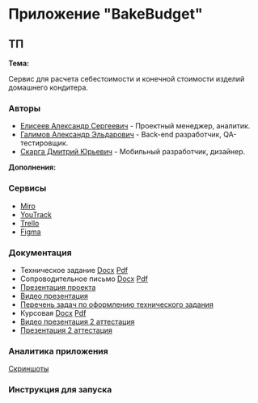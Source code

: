 # Приложение "BakeBudget"
## ТП 

**Тема:**

Сервис для расчета себестоимости и конечной стоимости изделий домашнего кондитера.

### Авторы

- [Елисеев Александр Сергеевич](https://github.com/SanyaElis) - Проектный менеджер, аналитик.
- [Галимов Александр Эльдарович](https://github.com/AlexanderGalimov) - Back-end разработчик, QA-тестировщик.
- [Скарга Дмитрий Юрьевич](https://github.com/13090903) - Мобильный разработчик, дизайнер.

**Дополнения:**
### Сервисы

* [Miro](https://miro.com/app/board/uXjVNqRPHSs=/?share_link_id=449109766584)
* [YouTrack](https://sanchez-z.youtrack.cloud/projects/9a3c3d28-ab45-4f2d-937a-4389b2f54637)
* [Trello](https://trello.com/b/kgTNPGcG/тп-кондитерская)
* [Figma](https://www.figma.com/file/GFRUeMD9IpJM1xOFuhfvfW/Untitled?type=design&node-id=0%3A1&mode=design&t=7rmJviXeKvQRqdPN-1)

### Документация
* Техническое задание [Docx](documentation/ТЗ%20команда%201.docx) [Pdf](documentation/ТЗ%20команда%201.pdf)
* Сопроводительное письмо [Docx](documentation/сопроводительное%20письмо.docx) [Pdf](documentation/сопроводительное%20письмо.pdf)
* [Презентация проекта](https://docs.google.com/presentation/d/1YVuD0a0csokh8GaZ2JERykfH-5t8-e2W/edit?usp=drive_link&ouid=104603938444116681002&rtpof=true&sd=true)
* [Видео презентация](https://drive.google.com/file/d/1Fr9vC5JxepWaS89brrDBM0Fwg12hTWZ8/view?usp=sharing)
* [Перечень задач по оформлению технического задания](documentation/Перечень%20задач%20по%20оформлению%20технического%20задания.pdf)
* Курсовая [Docx](documentation/Куросовой_проект_Bake_Budget.docx) [Pdf](documentation/Куросовой_проект_Bake_Budget.pdf)
* [Видео презентация 2 аттестация](https://drive.google.com/file/d/1EO0q1QOWb1bmxgW6Ro18P4GpF2LDYC_3/view?usp=drive_link)
* [Презентация 2 аттестация](https://docs.google.com/presentation/d/1tnxFeujkbwyB35coAObQSXqmEiOZm4jcZZVDvUfaaHU/edit?usp=drive_link)
### Аналитика приложения
[Скриншоты](analytics/)
### Инструкция для запуска
